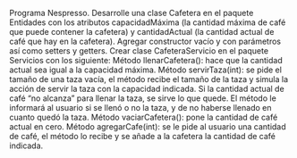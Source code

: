 Programa Nespresso. Desarrolle una clase Cafetera en el paquete Entidades con los atributos capacidadMáxima 
(la cantidad máxima de café que puede contener la cafetera) y cantidadActual (la cantidad actual de café que hay en la cafetera). 
Agregar constructor vacío y con parámetros así como setters y getters. Crear clase CafeteraServicio en el paquete Servicios con los siguiente:
Método llenarCafetera(): hace que la cantidad actual sea igual a la capacidad máxima. 
Método servirTaza(int): se pide el tamaño de una taza vacía, el método recibe el tamaño de la taza y simula la acción de servir la taza con la capacidad indicada. 
Si la cantidad actual de café “no alcanza” para llenar la taza, se sirve lo que quede. 
El método le informará al usuario si se llenó o no la taza, y de no haberse llenado en cuanto quedó la taza.
Método vaciarCafetera(): pone la cantidad de café actual en cero. 
Método agregarCafe(int): se le pide al usuario una cantidad de café, el método lo recibe y se añade a la cafetera la cantidad de café indicada.
